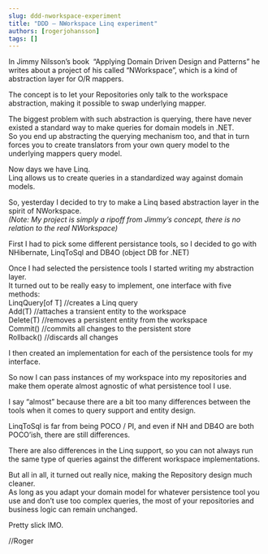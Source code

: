 ```yaml
---
slug: ddd-nworkspace-experiment
title: "DDD – NWorkspace Linq experiment"
authors: [rogerjohansson]
tags: []
---
```

In Jimmy Nilsson’s book  “Applying Domain Driven Design and Patterns” he writes about a project of his called “NWorkspace”, which is a kind of abstraction layer for O/R mappers.

<!-- truncate -->

The concept is to let your Repositories only talk to the workspace abstraction, making it possible to swap underlying mapper.

The biggest problem with such abstraction is querying, there have never existed a standard way to make queries for domain models in .NET.  
So you end up abstracting the querying mechanism too, and that in turn forces you to create translators from your own query model to the underlying mappers query model.

Now days we have Linq.  
Linq allows us to create queries in a standardized way against domain models.

So, yesterday I decided to try to make a Linq based abstraction layer in the spirit of NWorkspace.  
*(Note: My project is simply a ripoff from Jimmy’s concept, there is no relation to the real NWorkspace)*

First I had to pick some different persistance tools, so I decided to go with NHibernate, LinqToSql and DB4O (object DB for .NET)

Once I had selected the persistence tools I started writing my abstraction layer.  
It turned out to be really easy to implement, one interface with five methods:  
LinqQuery\[of T\] //creates a Linq query  
Add(T) //attaches a transient entity to the workspace  
Delete(T) //removes a persistent entity from the workspace  
Commit() //commits all changes to the persistent store  
Rollback() //discards all changes

I then created an implementation for each of the persistence tools for my interface.

So now I can pass instances of my workspace into my repositories and make them operate almost agnostic of what persistence tool I use.

I say “almost” because there are a bit too many differences between the tools when it comes to query support and entity design.

LinqToSql is far from being POCO / PI, and even if NH and DB4O are both POCO’ish, there are still differences.

There are also differences in the Linq support, so you can not always run the same type of queries against the different workspace implementations.

But all in all, it turned out really nice, making the Repository design much cleaner.  
As long as you adapt your domain model for whatever persistence tool you use and don’t use too complex queries, the most of your repositories and business logic can remain unchanged.

Pretty slick IMO.

//Roger
